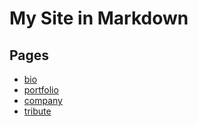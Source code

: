 # My Site in Markdown

## Pages

* [bio](./bio/bio.html)
* [portfolio](./portfolio/index.html)
* [company](./company_landing/company_landing.html)
* [tribute](./tribute/tribute_solution.html)
